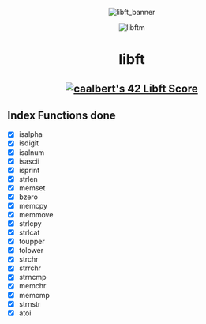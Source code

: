 <div align="center">
  
  ![libft_banner](https://user-images.githubusercontent.com/3737837/184542143-9c91a7b9-c4ef-405e-995e-1b0cf10f6b56.jpg)

![libftm](https://user-images.githubusercontent.com/3737837/181282947-962d510a-5e39-45d2-af6b-373186f12821.png)

# libft


## [![caalbert's 42 Libft Score](https://badge42.vercel.app/api/v2/cl5g4kxwa002509l0nrey4oz0/project/2606362)](https://github.com/JaeSeoKim/badge42)

</div>

## Index Functions done

- [x] isalpha
- [x] isdigit
- [x] isalnum
- [x] isascii
- [x] isprint
- [x] strlen
- [x] memset
- [x] bzero
- [x] memcpy
- [x] memmove
- [x] strlcpy
- [x] strlcat
- [x] toupper
- [x] tolower
- [x] strchr
- [x] strrchr
- [x] strncmp
- [x] memchr
- [x] memcmp
- [x] strnstr
- [x] atoi
